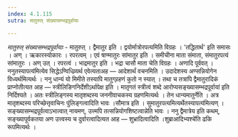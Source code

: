 ```yaml
---
index: 4.1.115
sutra: मातुरुत् संख्यासम्भद्रपूर्वायाः

---
```

_मातुरुत् संख्यासम्भद्रपूर्वायाः_ - मातुरुत् । द्वैमातुर इति । द्वयोर्मात्रोरपत्यमिति विग्रहः । 'तद्धितार्थ' इति समासः । अण् । ऋकारस्योकारः । रपरत्वम् । एवं षाण्मातुरः सांमातुर इति । समीचीना माता संमाता, संमातुरपत्यं सांमातुरः । अण् उत् । रपरत्वं । भाद्रमातुर इति । भद्रा चासौ माता चेति विग्रहः । अणादि पूर्ववत् । ननुतस्यापत्य॑मित्येव सिद्धेऽण्विधिव्र्यर्थ एवेत्यताअह — आदेशार्थं वचनमिति । उदादेशस्य अण्सन्नियोगेन विध्यर्थमित्यर्थः । ननु धान्यं यो मिमीते तस्यापि मातुग्र्रहणं कुतो न स्यात् । तथा च तत्रापि द्वैमातुरादिकं प्राप्नोतीत्यत आह — स्त्रीलिङिगनिर्देशीऽर्थापेक्ष इति । मातृगतं स्त्रीत्वं शब्दे आरोप्यसङ्ख्यासम्भद्रपूर्वाया॑ इति निर्दिश्यते । अतः स्त्रीलिङ्गस्य मातृशब्दस्य जननीवाचकस्य ग्रहणमित्यर्थः । तेन धान्यमातुर्नेति । अत्र मातृशब्दस्य परिच्छेत्तृवाचिनः पुंलिङ्गत्वादिति भावः ।सौमात्र इति । सुमातुरपत्यमित्यर्थेतस्यापत्य॑मित्यण् । सङ्ख्यासम्भद्रपूर्वत्वाऽभात्वात् नायमण्, उत्त्मपि तत्सन्नियोगशिष्टत्वान्नेति भावः । ननु द्वैमात्रेय इति कथम्, सङ्ख्यापूर्वकतया अण उत्त्वस्य च दुर्वारत्वादित्यत आह — शुभ्रादित्वादिति ।शुब्राआदिभ्यश्चे॑ति ढकि रूपमित्यर्थः । 